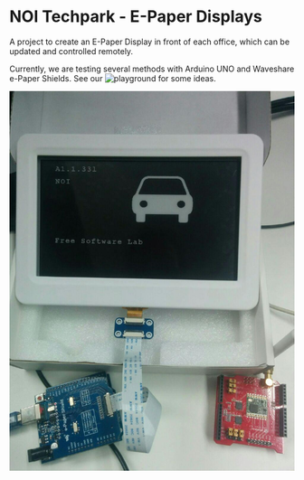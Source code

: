 # NOI Techpark - E-Paper Displays

A project to create an E-Paper Display in front of each office, which can be
updated and controlled remotely. 

Currently, we are testing several methods with Arduino UNO and Waveshare e-Paper
Shields. See our ![playground](/playground/) for some ideas.

![First Prototype](/first-prototype.jpg)
